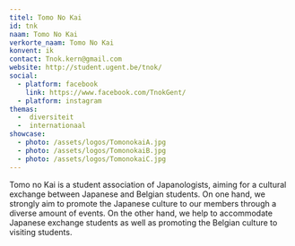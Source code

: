 ```yaml
---
titel: Tomo No Kai
id: tnk
naam: Tomo No Kai
verkorte_naam: Tomo No Kai
konvent: ik
contact: Tnok.kern@gmail.com
website: http://student.ugent.be/tnok/
social:
  - platform: facebook
    link: https://www.facebook.com/TnokGent/
  - platform: instagram
themas:
  -  diversiteit
  -  internationaal
showcase:
  - photo: /assets/logos/TomonokaiA.jpg
  - photo: /assets/logos/TomonokaiB.jpg
  - photo: /assets/logos/TomonokaiC.jpg
---
```


Tomo no Kai is a student association of Japanologists, aiming for a cultural exchange between Japanese and Belgian students.
On one hand, we strongly aim to promote the Japanese culture to our members through a diverse amount of events. On the other hand, we help to accommodate Japanese exchange students as well as promoting the Belgian culture to visiting students.
